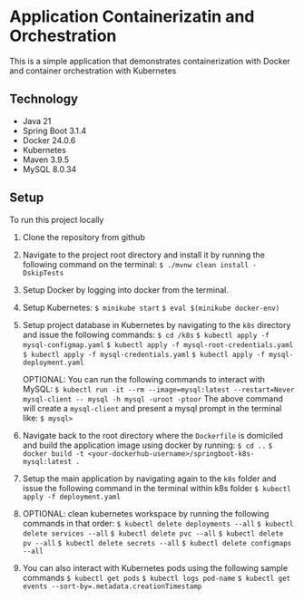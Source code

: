 # Application Containerizatin and Orchestration

This is a simple application that demonstrates containerization with Docker and container orchestration with Kubernetes

## Technology

- Java 21
- Spring Boot 3.1.4
- Docker 24.0.6
- Kubernetes
- Maven 3.9.5
- MySQL 8.0.34

## Setup

To run this project locally

1. Clone the repository from github
2. Navigate to the project root directory and install it by running the following command on the terminal:
   `$ ./mvnw clean install -DskipTests`
3. Setup Docker by logging into docker from the terminal.
4. Setup Kubernetes:
   `$ minikube start`
   `$ eval $(minikube docker-env)`
5. Setup project database in Kubernetes by navigating to the `k8s` directory and issue the following commands:
   `$ cd /k8s`
   `$ kubectl apply -f mysql-configmap.yaml`
   `$ kubectl apply -f mysql-root-credentials.yaml`
   `$ kubectl apply -f mysql-credentials.yaml`
   `$ kubectl apply -f mysql-deployment.yaml`

   OPTIONAL: You can run the following commands to interact with MySQL:
   `$ kubectl run -it --rm --image=mysql:latest --restart=Never mysql-client -- mysql -h mysql -uroot -ptoor`
   The above command will create a `mysql-client` and present a mysql prompt in the terminal like:
   `$ mysql> `

6. Navigate back to the root directory where the `Dockerfile` is domiciled and build the application image using docker by running:
   `$ cd ..`
   `$ docker build -t <your-dockerhub-username>/springboot-k8s-mysql:latest .`
7. Setup the main application by navigating again to the `k8s` folder and issue the following command in the terminal within k8s folder
   `$ kubectl apply -f deployment.yaml`
8. OPTIONAL: clean kubernetes workspace by running the following commands in that order:
   `$ kubectl delete deployments --all`
   `$ kubectl delete services --all`
   `$ kubectl delete pvc --all`
   `$ kubectl delete pv --all`
   `$ kubectl delete secrets --all`
   `$ kubectl delete configmaps --all`

9. You can also interact with Kubernetes pods using the following sample commands
   `$ kubectl get pods`
   `$ kubectl logs pod-name`
   `$ kubectl get events --sort-by=.metadata.creationTimestamp`
